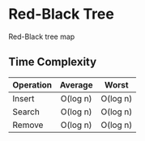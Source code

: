 Red-Black Tree
==============

Red-Black tree map

Time Complexity
---------------

| Operation | Average  | Worst    |
|-----------|:--------:|:--------:|
| Insert    | O(log n) | O(log n) |
| Search    | O(log n) | O(log n) |
| Remove    | O(log n) | O(log n) |
